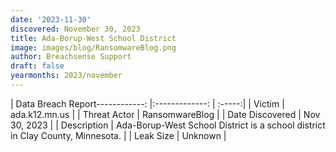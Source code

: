 ```yaml
---
date: '2023-11-30'
discovered: November 30, 2023
title: Ada-Borup-West School District
image: images/blog/RansomwareBlog.png
author: Breachsense Support
draft: false
yearmonths: 2023/november
---
```


| Data Breach Report------------:     |:-------------:    | :-----:|
| Victim      | ada.k12.mn.us      | 
| Threat Actor      | RansomwareBlog      | 
| Date Discovered      | Nov 30, 2023      | 
| Description      | Ada-Borup-West School District is a school district in Clay County, Minnesota.      | 
| Leak Size      | Unknown      | 

